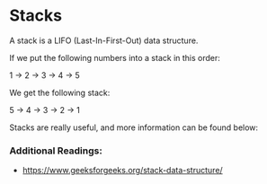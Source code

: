 # Stacks

A stack is a LIFO (Last-In-First-Out) data structure.

If we put the following numbers into a stack in this order:

1 → 2 → 3 → 4 → 5

We get the following stack:

5 → 4 → 3 → 2 → 1

Stacks are really useful, and more information can be found below:
### Additional Readings:
* https://www.geeksforgeeks.org/stack-data-structure/
